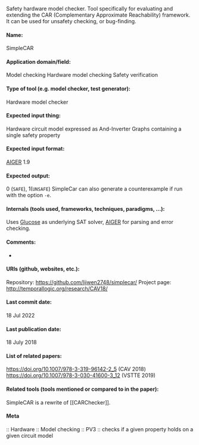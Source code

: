 Safety hardware model checker.
Tool specifically for evaluating and extending the CAR (Complementary Approximate Reachability) framework. It can be used for unsafety checking, or bug-finding.

#### Name:
SimpleCAR

#### Application domain/field:
Model checking
Hardware model checking
Safety verification

#### Type of tool (e.g. model checker, test generator):
Hardware model checker

#### Expected input thing:
Hardware circuit model expressed as And-Inverter Graphs containing a single safety property

#### Expected input format:
[AIGER](../../Formats/AIGER.md) 1.9

#### Expected output:
0 (`SAFE`), 1(`UNSAFE`)
SimpleCar can also generate a counterexample if run with the option `-e`.

#### Internals (tools used, frameworks, techniques, paradigms, ...):
Uses [Glucose](../Solvers/SAT/Glucose.md) as underlying SAT solver, [AIGER](../../Formats/AIGER.md) for parsing and error checking.

#### Comments:
-

#### URIs (github, websites, etc.):
Repository: https://github.com/lijwen2748/simplecar/
Project page: http://temporallogic.org/research/CAV18/

#### Last commit date:
18 Jul 2022

#### Last publication date:
18 July 2018

#### List of related papers:
https://doi.org/10.1007/978-3-319-96142-2_5 (CAV 2018)
https://doi.org/10.1007/978-3-030-41600-3_12 (VSTTE 2019)

#### Related tools (tools mentioned or compared to in the paper):
SimpleCAR is a rewrite of [[CARChecker]].

#### Meta
:: Hardware
:: Model checking
:: PV3 :: checks if a given property holds on a given circuit model